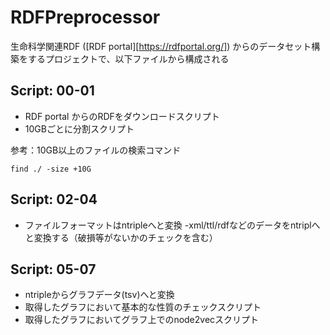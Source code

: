 # RDFPreprocessor
生命科学関連RDF ([RDF portal][https://rdfportal.org/]) からのデータセット構築をするプロジェクトで、以下ファイルから構成される
## Script: 00-01 
- RDF portal からのRDFをダウンロードスクリプト
- 10GBごとに分割スクリプト

参考：10GB以上のファイルの検索コマンド
```
find ./ -size +10G
```
## Script: 02-04
- ファイルフォーマットはntripleへと変換
-xml/ttl/rdfなどのデータをntriplへと変換する（破損等がないかのチェックを含む）

## Script: 05-07
- ntripleからグラフデータ(tsv)へと変換
- 取得したグラフにおいて基本的な性質のチェックスクリプト
- 取得したグラフにおいてグラフ上でのnode2vecスクリプト

